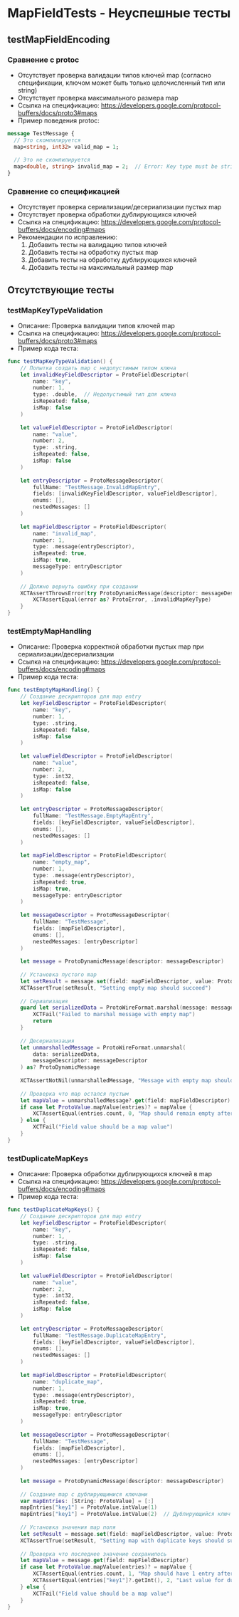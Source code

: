 # MapFieldTests - Неуспешные тесты

## testMapFieldEncoding
### Сравнение с protoc
- Отсутствует проверка валидации типов ключей map (согласно спецификации, ключом может быть только целочисленный тип или string)
- Отсутствует проверка максимального размера map
- Ссылка на спецификацию: https://developers.google.com/protocol-buffers/docs/proto3#maps
- Пример поведения protoc:
```protobuf
message TestMessage {
  // Это скомпилируется
  map<string, int32> valid_map = 1;
  
  // Это не скомпилируется
  map<double, string> invalid_map = 2;  // Error: Key type must be string or integer
}
```

### Сравнение со спецификацией
- Отсутствует проверка сериализации/десериализации пустых map
- Отсутствует проверка обработки дублирующихся ключей
- Ссылка на спецификацию: https://developers.google.com/protocol-buffers/docs/encoding#maps
- Рекомендации по исправлению:
  1. Добавить тесты на валидацию типов ключей
  2. Добавить тесты на обработку пустых map
  3. Добавить тесты на обработку дублирующихся ключей
  4. Добавить тесты на максимальный размер map

## Отсутствующие тесты

### testMapKeyTypeValidation
- Описание: Проверка валидации типов ключей map
- Ссылка на спецификацию: https://developers.google.com/protocol-buffers/docs/proto3#maps
- Пример кода теста:
```swift
func testMapKeyTypeValidation() {
    // Попытка создать map с недопустимым типом ключа
    let invalidKeyFieldDescriptor = ProtoFieldDescriptor(
        name: "key",
        number: 1,
        type: .double,  // Недопустимый тип для ключа
        isRepeated: false,
        isMap: false
    )
    
    let valueFieldDescriptor = ProtoFieldDescriptor(
        name: "value",
        number: 2,
        type: .string,
        isRepeated: false,
        isMap: false
    )
    
    let entryDescriptor = ProtoMessageDescriptor(
        fullName: "TestMessage.InvalidMapEntry",
        fields: [invalidKeyFieldDescriptor, valueFieldDescriptor],
        enums: [],
        nestedMessages: []
    )
    
    let mapFieldDescriptor = ProtoFieldDescriptor(
        name: "invalid_map",
        number: 1,
        type: .message(entryDescriptor),
        isRepeated: true,
        isMap: true,
        messageType: entryDescriptor
    )
    
    // Должно вернуть ошибку при создании
    XCTAssertThrowsError(try ProtoDynamicMessage(descriptor: messageDescriptor)) { error in
        XCTAssertEqual(error as? ProtoError, .invalidMapKeyType)
    }
}
```

### testEmptyMapHandling
- Описание: Проверка корректной обработки пустых map при сериализации/десериализации
- Ссылка на спецификацию: https://developers.google.com/protocol-buffers/docs/encoding#maps
- Пример кода теста:
```swift
func testEmptyMapHandling() {
    // Создание дескрипторов для map entry
    let keyFieldDescriptor = ProtoFieldDescriptor(
        name: "key",
        number: 1,
        type: .string,
        isRepeated: false,
        isMap: false
    )
    
    let valueFieldDescriptor = ProtoFieldDescriptor(
        name: "value",
        number: 2,
        type: .int32,
        isRepeated: false,
        isMap: false
    )
    
    let entryDescriptor = ProtoMessageDescriptor(
        fullName: "TestMessage.EmptyMapEntry",
        fields: [keyFieldDescriptor, valueFieldDescriptor],
        enums: [],
        nestedMessages: []
    )
    
    let mapFieldDescriptor = ProtoFieldDescriptor(
        name: "empty_map",
        number: 1,
        type: .message(entryDescriptor),
        isRepeated: true,
        isMap: true,
        messageType: entryDescriptor
    )
    
    let messageDescriptor = ProtoMessageDescriptor(
        fullName: "TestMessage",
        fields: [mapFieldDescriptor],
        enums: [],
        nestedMessages: [entryDescriptor]
    )
    
    let message = ProtoDynamicMessage(descriptor: messageDescriptor)
    
    // Установка пустого map
    let setResult = message.set(field: mapFieldDescriptor, value: ProtoValue.mapValue([:]))
    XCTAssertTrue(setResult, "Setting empty map should succeed")
    
    // Сериализация
    guard let serializedData = ProtoWireFormat.marshal(message: message) else {
        XCTFail("Failed to marshal message with empty map")
        return
    }
    
    // Десериализация
    let unmarshalledMessage = ProtoWireFormat.unmarshal(
        data: serializedData,
        messageDescriptor: messageDescriptor
    ) as? ProtoDynamicMessage
    
    XCTAssertNotNil(unmarshalledMessage, "Message with empty map should be deserialized")
    
    // Проверка что map остался пустым
    let mapValue = unmarshalledMessage?.get(field: mapFieldDescriptor)
    if case let ProtoValue.mapValue(entries)? = mapValue {
        XCTAssertEqual(entries.count, 0, "Map should remain empty after serialization/deserialization")
    } else {
        XCTFail("Field value should be a map value")
    }
}
```

### testDuplicateMapKeys
- Описание: Проверка обработки дублирующихся ключей в map
- Ссылка на спецификацию: https://developers.google.com/protocol-buffers/docs/encoding#maps
- Пример кода теста:
```swift
func testDuplicateMapKeys() {
    // Создание дескрипторов для map entry
    let keyFieldDescriptor = ProtoFieldDescriptor(
        name: "key",
        number: 1,
        type: .string,
        isRepeated: false,
        isMap: false
    )
    
    let valueFieldDescriptor = ProtoFieldDescriptor(
        name: "value",
        number: 2,
        type: .int32,
        isRepeated: false,
        isMap: false
    )
    
    let entryDescriptor = ProtoMessageDescriptor(
        fullName: "TestMessage.DuplicateMapEntry",
        fields: [keyFieldDescriptor, valueFieldDescriptor],
        enums: [],
        nestedMessages: []
    )
    
    let mapFieldDescriptor = ProtoFieldDescriptor(
        name: "duplicate_map",
        number: 1,
        type: .message(entryDescriptor),
        isRepeated: true,
        isMap: true,
        messageType: entryDescriptor
    )
    
    let messageDescriptor = ProtoMessageDescriptor(
        fullName: "TestMessage",
        fields: [mapFieldDescriptor],
        enums: [],
        nestedMessages: [entryDescriptor]
    )
    
    let message = ProtoDynamicMessage(descriptor: messageDescriptor)
    
    // Создание map с дублирующимися ключами
    var mapEntries: [String: ProtoValue] = [:]
    mapEntries["key1"] = ProtoValue.intValue(1)
    mapEntries["key1"] = ProtoValue.intValue(2)  // Дублирующийся ключ
    
    // Установка значения map поля
    let setResult = message.set(field: mapFieldDescriptor, value: ProtoValue.mapValue(mapEntries))
    XCTAssertTrue(setResult, "Setting map with duplicate keys should succeed")
    
    // Проверка что последнее значение сохранилось
    let mapValue = message.get(field: mapFieldDescriptor)
    if case let ProtoValue.mapValue(entries)? = mapValue {
        XCTAssertEqual(entries.count, 1, "Map should have 1 entry after duplicate key handling")
        XCTAssertEqual(entries["key1"]?.getInt(), 2, "Last value for duplicate key should be preserved")
    } else {
        XCTFail("Field value should be a map value")
    }
} 